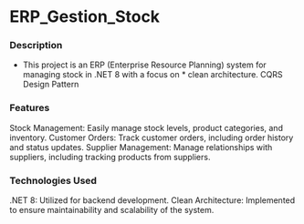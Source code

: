 # ERP_Gestion_Stock
### Description
* This project is an ERP (Enterprise Resource Planning) system for managing stock in .NET 8 with a focus on * clean architecture.
CQRS Design Pattern
### Features
Stock Management: Easily manage stock levels, product categories, and inventory.
Customer Orders: Track customer orders, including order history and status updates.
Supplier Management: Manage relationships with suppliers, including tracking products from suppliers.
### Technologies Used
.NET 8: Utilized for backend development.
Clean Architecture: Implemented to ensure maintainability and scalability of the system.


